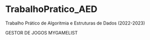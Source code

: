 # TrabalhoPratico_AED

Trabalho Prático de Algoritmia e Estruturas de Dados (2022-2023)

GESTOR DE JOGOS MYGAMELIST
